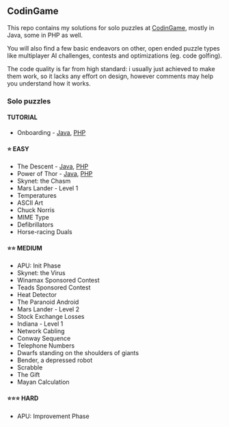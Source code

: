 ## CodinGame

This repo contains my solutions for solo puzzles at [CodinGame](https://www.codingame.com/), mostly in Java, some in PHP as well.

You will also find a few basic endeavors on other, open ended puzzle types like multiplayer AI challenges, contests and optimizations (eg. code golfing).

The code quality is far from high standard: i usually just achieved to make them work, so it lacks any effort on design, however comments may help you understand how it works.

### Solo puzzles

#### TUTORIAL
* Onboarding - [Java](/Single/Easy/Onboarding.java), [PHP](/Single/Easy/Onboarding.php)

#### :star: EASY
* The Descent - [Java](/Single/Easy/The.Descent.java), [PHP](/Single/Easy/The.Descent.php)
* Power of Thor - [Java](/Single/Easy/Power.of.Thor.java), [PHP](/Single/Easy/Power.of.Thor.php)
* Skynet: the Chasm
* Mars Lander - Level 1
* Temperatures
* ASCII Art
* Chuck Norris
* MIME Type
* Defibrillators
* Horse-racing Duals

#### :star::star: MEDIUM
* APU: Init Phase
* Skynet: the Virus
* Winamax Sponsored Contest
* Teads Sponsored Contest
* Heat Detector
* The Paranoid Android
* Mars Lander - Level 2
* Stock Exchange Losses
* Indiana - Level 1
* Network Cabling
* Conway Sequence
* Telephone Numbers
* Dwarfs standing on the shoulders of giants
* Bender, a depressed robot
* Scrabble
* The Gift
* Mayan Calculation

#### :star::star::star: HARD
* APU: Improvement Phase

